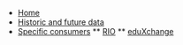 * [Home](/)
* [Historic and future data](historic-and-future-data.md)
* [Specific consumers](consumers.md)
** [RIO](consumers/rio.md)
** [eduXchange](consumers/eduxchange.md)